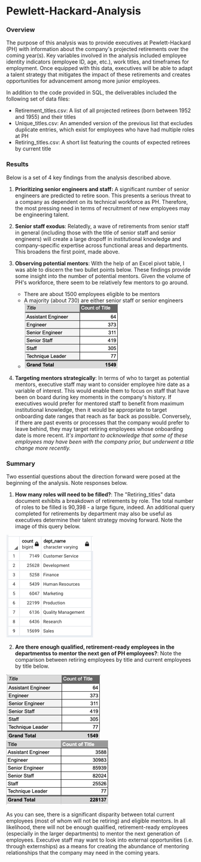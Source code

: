 # Pewlett-Hackard-Analysis

### Overview
The purpose of this analysis was to provide executives at Pewlett-Hackard (PH) with information about the company's projected retirements over the coming year(s). Key variables involved in the analysis included employee identity indicators (employee ID, age, etc.), work titles, and timeframes for employment. Once equipped with this data, executives will be able to adapt a talent strategy that mitigates the impact of these retirements and creates opportunities for advancement among more junior employees.

In addition to the code provided in SQL, the deliverables included the following set of data files:

- Retirement_titles.csv: A list of all projected retirees (born between 1952 and 1955) and their titles
- Unique_titles.csv: An amended version of the previous list that excludes duplicate entries, which exist for employees who have had multiple roles at PH
- Retiring_titles.csv: A short list featuring the counts of expected retirees by current title

### Results
Below is a set of 4 key findings from the analysis described above.

1. **Prioritizing senior engineers and staff:** A significant number of senior engineers are predicted to retire soon. This presents a serious threat to a company as dependent on its technical workforce as PH. Therefore, the most pressing need in terms of recruitment of new employees may be engineering talent.
2. **Senior staff exodus**: Relatedly, a wave of retirements from senior staff in general (including those with the title of senior staff and senior engineers) will create a large dropoff in institutional knowledge and company-specific expertise across functional areas and departments. This broadens the first point, made above.
3. **Observing potential mentors**: With the help of an Excel pivot table, I was able to discern the two bullet points below. These findings provide some insight into the number of potential mentors. Given the volume of PH's workforce, there seem to be relatively few mentors to go around.

	- There are about 1500 employees eligible to be mentors
	- A majority (about 730) are either senior staff or senior engineers
	- ![mentor pivot](https://github.com/temersonzetina/Pewlett-Hackard-Analysis/blob/main/Data/retiree_count_by_title.png)

4. **Targeting mentors strategically**: In terms of who to target as potential mentors, executive staff may want to consider employee hire date as a variable of interest. This would enable them to focus on staff that have been on board during key moments in the company's history. If executives would prefer for mentored staff to benefit from maximum institutional knowledge, then it would be appropriate to target onboarding date ranges that reach as far back as possible. Conversely, if there are past events or processes that the company would prefer to leave behind, they may target retiring employees whose onboarding date is more recent. *It's important to acknowledge that some of these employees may have been with the company prior, but underwent a title change more recently.*

### Summary
Two essential questions about the direction forward were posed at the beginning of the analysis. Note responses below.

1. **How many roles will need to be filled?**: The "Retiring_titles" data document exhibits a breakdown of retirements by role. The total number of roles to be filled is 90,398 - a large figure, indeed. An additional query completed for retirements by department may also be useful as executives determine their talent strategy moving forward. Note the image of this query below. 

![retirees by dept](https://github.com/temersonzetina/Pewlett-Hackard-Analysis/blob/main/Data/retirees_by_department.png)

2. **Are there enough qualified, retirement-ready employees in the departmentss to mentor the next gen of PH employees?**: Note the comparison between retiring employees by title and current employees by title below.

![mentor pivot](https://github.com/temersonzetina/Pewlett-Hackard-Analysis/blob/main/Data/retiree_count_by_title.png)
![current employees by title](https://github.com/temersonzetina/Pewlett-Hackard-Analysis/blob/main/Data/current_employees_by_title_FINAL.png)

As you can see, there is a significant disparity between total current employees (most of whom will not be retiring) and eligible mentors. In all likelihood, there will not be enough qualified, retirement-ready employees (especially in the larger departments) to mentor the next generation of employees. Executive staff may want to look into external opportunities (i.e. through externships) as a means for creating the abundance of mentoring relationships that the company may need in the coming years.













